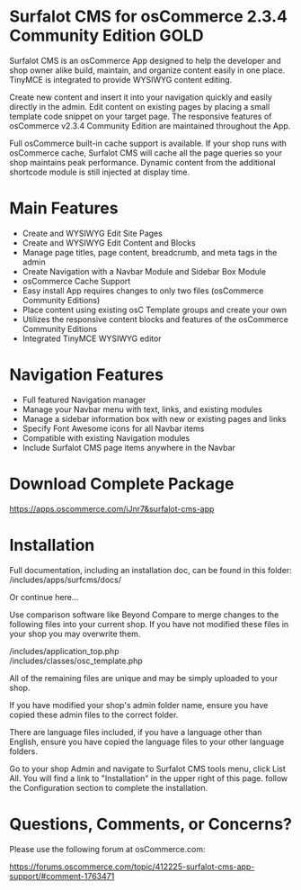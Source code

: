 # Surfalot CMS for osCommerce 2.3.4 Community Edition GOLD

Surfalot CMS is an osCommerce App designed to help the developer and shop
owner alike build, maintain, and organize content easily in one place.
TinyMCE is integrated to provide WYSIWYG content editing.

Create new content and insert it into your navigation quickly and easily
directly in the admin. Edit content on existing pages by placing a small
template code snippet on your target page. The responsive features of
osCommerce v2.3.4 Community Edition are maintained throughout the App.

Full osCommerce built-in cache support is available. If your shop runs
with osCommerce cache, Surfalot CMS will cache all the page queries so
your shop maintains peak performance. Dynamic content from the additional
shortcode module is still injected at display time.


Main Features
=============

 + Create and WYSIWYG Edit Site Pages
 + Create and WYSIWYG Edit Content and Blocks
 + Manage page titles, page content, breadcrumb, and meta tags in the admin
 + Create Navigation with a Navbar Module and Sidebar Box Module
 + osCommerce Cache Support
 + Easy install App requires changes to only two files (osCommerce Community Editions)
 + Place content using existing osC Template groups and create your own
 + Utilizes the responsive content blocks and features of the osCommerce Community Editions
 + Integrated TinyMCE WYSIWYG editor


Navigation Features
===================

 + Full featured Navigation manager
 + Manage your Navbar menu with text, links, and existing modules
 + Manage a sidebar information box with new or existing pages and links
 + Specify Font Awesome icons for all Navbar items
 + Compatible with existing Navigation modules
 + Include Surfalot CMS page items anywhere in the Navbar


Download Complete Package
=========================

https://apps.oscommerce.com/iJnr7&surfalot-cms-app


Installation
============

Full documentation, including an installation doc, can be found in this folder:  
/includes/apps/surfcms/docs/

Or continue here...

Use comparison software like Beyond Compare to merge changes to the following
files into your current shop. If you have not modified these files in your
shop you may overwrite them.

/includes/application_top.php  
/includes/classes/osc_template.php  

All of the remaining files are unique and may be simply uploaded to your shop.

If you have modified your shop's admin folder name, ensure you have copied these
admin files to the correct folder.

There are language files included, if you have a language other than English,
ensure you have copied the language files to your other language folders.

Go to your shop Admin and navigate to Surfalot CMS tools menu, click List All.
You will find a link to "Installation" in the upper right of this page. follow
the Configuration section to complete the installation.


Questions, Comments, or Concerns?
=================================

Please use the following forum at osCommerce.com:  

https://forums.oscommerce.com/topic/412225-surfalot-cms-app-support/#comment-1763471
